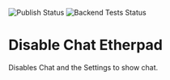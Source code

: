 ![Publish Status](https://github.com/ether/ep_disable_chat/workflows/Node.js%20Package/badge.svg) ![Backend Tests Status](https://github.com/ether/ep_disable_chat/workflows/Backend%20tests/badge.svg)

# Disable Chat Etherpad

Disables Chat and the Settings to show chat.
